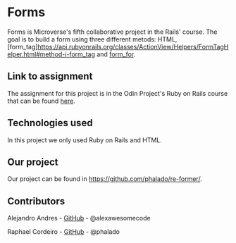 # Forms

Forms is Microverse's fifth collaborative project in the Rails' course. The goal is to build a form using three different metods: HTML, [form_tag]https://api.rubyonrails.org/classes/ActionView/Helpers/FormTagHelper.html#method-i-form_tag and [form_for](https://apidock.com/rails/ActionView/Helpers/FormHelper/form_for).

## Link to assignment

The assignment for this project is in the Odin Project's Ruby on Rails course that can be found [here](https://www.theodinproject.com/courses/ruby-on-rails/lessons/forms).

## Technologies used

In this project we only used Ruby on Rails and HTML.

## Our project

Our project can be found in https://github.com/phalado/re-former/.

## Contributors

Alejandro Andres - [GitHub](https://github.com/alexawesomecode) - @alexawesomecode

Raphael Cordeiro - [GitHub](https://github.com/phalado) - @phalado
